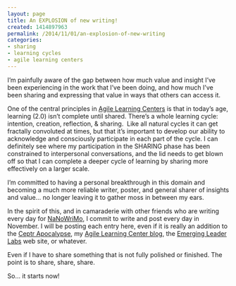```yaml
---
layout: page
title: An EXPLOSION of new writing!
created: 1414897963
permalink: /2014/11/01/an-explosion-of-new-writing
categories:
- sharing
- learning cycles
- agile learning centers
---
```

<p>I&rsquo;m painfully aware of the gap between how much value and insight I&rsquo;ve been experiencing in the work that I&rsquo;ve been doing, and how much I&rsquo;ve been sharing and expressing that value in ways that others can access it.</p><p>One of the central principles in <a href="http://nyc.AgileLearningCenters.org">Agile Learning Centers</a> is that in today&rsquo;s age, learning (2.0) isn&rsquo;t complete until shared. There&rsquo;s a whole learning cycle: intention, creation, reflection, &amp; sharing.&nbsp; Like all natural cycles it can get fractally convoluted at times, but that it&rsquo;s important to develop our ability to acknowledge and consciously participate in each part of the cycle. I can definitely see where my participation in the SHARING phase has been constrained to interpersonal conversations, and the lid needs to get blown off so that I can complete a deeper cycle of learning by sharing more effectively on a larger scale.</p><p>I&rsquo;m committed to having a personal breakthrough in this domain and becoming a much more reliable writer, poster, and general sharer of insights and value&hellip; no longer leaving it to gather moss in between my ears.</p><p>In the spirit of this, and in camaraderie with other friends who are writing every day for <a href="http://NaNoWriMo.org">NaNoWriMo</a>, I commit to write and post every day in November. I will be posting each entry here, even if it is really an addition to the <a href="https://docs.google.com/document/d/1Line362Wm0zMOZcEZMqPYfHqNS4XIVyVsP7SS_4jE2o/edit#">Ceptr Apocalypse</a>, my <a href="http://artbrock.AgileLearningCenters.org">Agile Learning Center blog</a>, the <a href="http://EmergingLeaderLabs.org">Emerging Leader Labs</a> web site, or whatever.</p><p>Even if I have to share something that is not fully polished or finished. The point is to share, share, share.</p><p>So&hellip; it starts now!</p>
